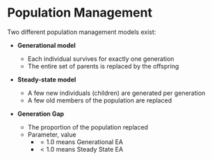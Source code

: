 # Population Management

Two different population management models exist:
- **Generational model**
  - Each individual survives for exactly one generation
  - The entire set of parents is replaced by the offspring

- **Steady-state model**
  - A few new individuals (children) are generated per generation
  - A few old members of the population are replaced

- **Generation Gap**
  - The proportion of the population replaced
  - Parameter, value  
    - $= 1.0$ means Generational EA  
    - $< 1.0$ means Steady State EA
